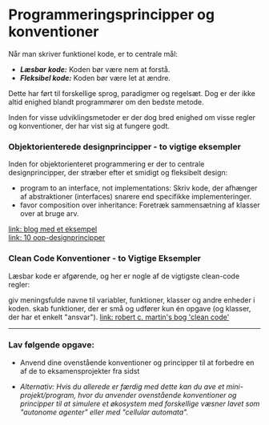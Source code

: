 # Programmeringsprincipper og konventioner
Når man skriver funktionel kode, er to centrale mål:

- ***Læsbar kode:*** Koden bør være nem at forstå.
- ***Fleksibel kode:*** Koden bør være let at ændre.

Dette har ført til forskellige sprog, paradigmer og regelsæt. Dog er der ikke altid enighed blandt programmører om den bedste metode.

Inden for visse udviklingsmetoder er der dog bred enighed om visse regler og konventioner, der har vist sig at fungere godt.

### Objektorienterede designprincipper - to vigtige eksempler
Inden for objektorienteret programmering er der to centrale designprincipper, der stræber efter et smidigt og fleksibelt design:

- program to an interface, not implementations: Skriv kode, der afhænger af abstraktioner (interfaces) snarere end specifikke implementeringer.
- favor composition over inheritance: Foretræk sammensætning af klasser over at bruge arv.

[link: blog med et eksempel](https://dmitripavlutin.com/interface-vs-implementation/)     
[link: 10 oop-designprincipper](https://hackernoon.com/10-oop-design-principles-every-programmer-should-know-f187436caf65) 

### Clean Code Konventioner - to Vigtige Eksempler
Læsbar kode er afgørende, og her er nogle af de vigtigste clean-code regler:

giv meningsfulde navne til variabler, funktioner, klasser og andre enheder i koden.
skab funktioner, der er små og udfører kun én opgave (og klasser, der har et enkelt "ansvar").
[link: robert c. martin's bog 'clean code'](https://csiitian.blog/clean-code-by-robert-c-martin-book-summary-32690db5e75b)

--------------------------------------------------------

### Lav følgende opgave:

- Anvend dine ovenstående konventioner og principper til at forbedre en af de to eksamensprojekter fra sidst

- *Alternativ: Hvis du allerede er færdig med dette kan du ave et mini-projekt/program, hvor du anvender ovenstående konventioner og principper til at simulere et økosystem med forskellige væsner lavet som "autonome agenter" eller med "cellular automata".*  